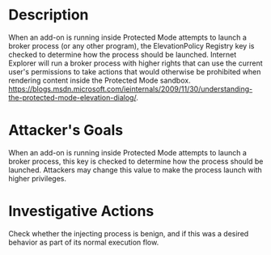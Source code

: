 # Description
When an add-on is running inside Protected Mode attempts to launch a broker process (or any other program), the ElevationPolicy Registry key is checked to determine how the process should be launched. Internet Explorer will run a broker process with higher rights that can use the current user's permissions to take actions that would otherwise be prohibited when rendering content inside the Protected Mode sandbox. https://blogs.msdn.microsoft.com/ieinternals/2009/11/30/understanding-the-protected-mode-elevation-dialog/.
# Attacker's Goals
When an add-on is running inside Protected Mode attempts to launch a broker process, this key is checked to determine how the process should be launched.
Attackers may change this value to make the process launch with higher privileges.
# Investigative Actions
Check whether the injecting process is benign, and if this was a desired behavior as part of its normal execution flow.
